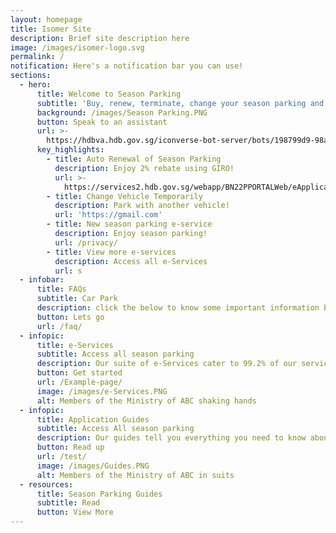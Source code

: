 ```yaml
---
layout: homepage
title: Isomer Site
description: Brief site description here
image: /images/isomer-logo.svg
permalink: /
notification: Here's a notification bar you can use!
sections:
  - hero:
      title: Welcome to Season Parking
      subtitle: 'Buy, renew, terminate, change your season parking and more!'
      background: /images/Season Parking.PNG
      button: Speak to an assistant
      url: >-
        https://hdbva.hdb.gov.sg/iconverse-bot-server/bots/198799d9-98a0-4e3f-8bfe-f2aebaf2c9c5/preview
      key_highlights:
        - title: Auto Renewal of Season Parking
          description: Enjoy 2% rebate using GIRO!
          url: >-
            https://services2.hdb.gov.sg/webapp/BN22PPORTALWeb/eApplication/BN22PApplicationTerms.jsp
        - title: Change Vehicle Temporarily
          description: Park with another vehicle!
          url: 'https://gmail.com'
        - title: New season parking e-service
          description: Enjoy season parking!
          url: /privacy/
        - title: View more e-services
          description: Access all e-Services
          url: s
  - infobar:
      title: FAQs
      subtitle: Car Park
      description: click the below to know some important information before transacting
      button: Lets go
      url: /faq/
  - infopic:
      title: e-Services
      subtitle: Access all season parking
      description: Our suite of e-Services cater to 99.2% of our services!
      button: Get started
      url: /Example-page/
      image: /images/e-Services.PNG
      alt: Members of the Ministry of ABC shaking hands
  - infopic:
      title: Application Guides
      subtitle: Access All season parking
      description: Our guides tell you everything you need to know about season parking
      button: Read up
      url: /test/
      image: /images/Guides.PNG
      alt: Members of the Ministry of ABC in suits
  - resources:
      title: Season Parking Guides
      subtitle: Read
      button: View More
---
```

